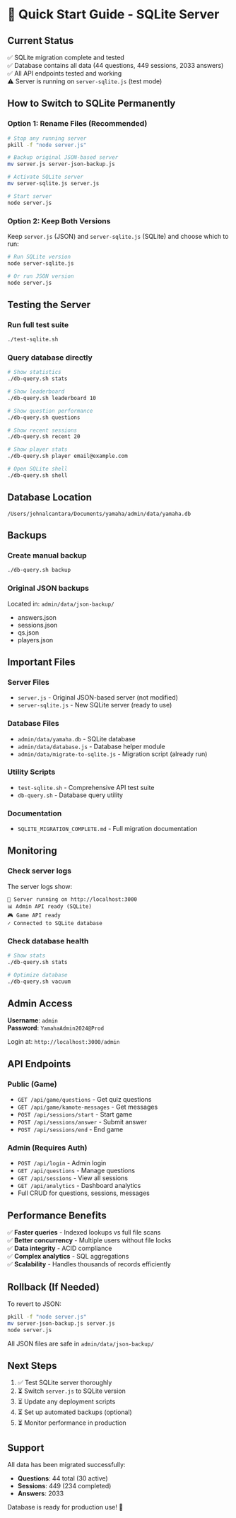 # 🚀 Quick Start Guide - SQLite Server

## Current Status
✅ SQLite migration complete and tested  
✅ Database contains all data (44 questions, 449 sessions, 2033 answers)  
✅ All API endpoints tested and working  
⚠️ Server is running on `server-sqlite.js` (test mode)  

## How to Switch to SQLite Permanently

### Option 1: Rename Files (Recommended)
```bash
# Stop any running server
pkill -f "node server.js"

# Backup original JSON-based server
mv server.js server-json-backup.js

# Activate SQLite server
mv server-sqlite.js server.js

# Start server
node server.js
```

### Option 2: Keep Both Versions
Keep `server.js` (JSON) and `server-sqlite.js` (SQLite) and choose which to run:

```bash
# Run SQLite version
node server-sqlite.js

# Or run JSON version
node server.js
```

## Testing the Server

### Run full test suite
```bash
./test-sqlite.sh
```

### Query database directly
```bash
# Show statistics
./db-query.sh stats

# Show leaderboard
./db-query.sh leaderboard 10

# Show question performance
./db-query.sh questions

# Show recent sessions
./db-query.sh recent 20

# Show player stats
./db-query.sh player email@example.com

# Open SQLite shell
./db-query.sh shell
```

## Database Location
```
/Users/johnalcantara/Documents/yamaha/admin/data/yamaha.db
```

## Backups

### Create manual backup
```bash
./db-query.sh backup
```

### Original JSON backups
Located in: `admin/data/json-backup/`
- answers.json
- sessions.json  
- qs.json
- players.json

## Important Files

### Server Files
- `server.js` - Original JSON-based server (not modified)
- `server-sqlite.js` - New SQLite server (ready to use)

### Database Files
- `admin/data/yamaha.db` - SQLite database
- `admin/data/database.js` - Database helper module
- `admin/data/migrate-to-sqlite.js` - Migration script (already run)

### Utility Scripts
- `test-sqlite.sh` - Comprehensive API test suite
- `db-query.sh` - Database query utility

### Documentation
- `SQLITE_MIGRATION_COMPLETE.md` - Full migration documentation

## Monitoring

### Check server logs
The server logs show:
```
🚀 Server running on http://localhost:3000
📊 Admin API ready (SQLite)
🎮 Game API ready
✓ Connected to SQLite database
```

### Check database health
```bash
# Show stats
./db-query.sh stats

# Optimize database
./db-query.sh vacuum
```

## Admin Access

**Username**: `admin`  
**Password**: `YamahaAdmin2024@Prod`

Login at: `http://localhost:3000/admin`

## API Endpoints

### Public (Game)
- `GET /api/game/questions` - Get quiz questions
- `GET /api/game/kamote-messages` - Get messages
- `POST /api/sessions/start` - Start game
- `POST /api/sessions/answer` - Submit answer
- `POST /api/sessions/end` - End game

### Admin (Requires Auth)
- `POST /api/login` - Admin login
- `GET /api/questions` - Manage questions
- `GET /api/sessions` - View all sessions
- `GET /api/analytics` - Dashboard analytics
- Full CRUD for questions, sessions, messages

## Performance Benefits

✅ **Faster queries** - Indexed lookups vs full file scans  
✅ **Better concurrency** - Multiple users without file locks  
✅ **Data integrity** - ACID compliance  
✅ **Complex analytics** - SQL aggregations  
✅ **Scalability** - Handles thousands of records efficiently  

## Rollback (If Needed)

To revert to JSON:
```bash
pkill -f "node server.js"
mv server-json-backup.js server.js
node server.js
```

All JSON files are safe in `admin/data/json-backup/`

## Next Steps

1. ✅ Test SQLite server thoroughly
2. ⏳ Switch `server.js` to SQLite version
3. ⏳ Update any deployment scripts
4. ⏳ Set up automated backups (optional)
5. ⏳ Monitor performance in production

## Support

All data has been migrated successfully:
- **Questions**: 44 total (30 active)
- **Sessions**: 449 (234 completed)  
- **Answers**: 2033

Database is ready for production use! 🎉
